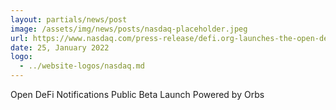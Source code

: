 ```yaml
---
layout: partials/news/post
image: /assets/img/news/posts/nasdaq-placeholder.jpeg
url: https://www.nasdaq.com/press-release/defi.org-launches-the-open-defi-notification-protocol-powered-by-the-orbs-network
date: 25, January 2022
logo: 
  - ../website-logos/nasdaq.md
---
```



Open DeFi Notifications Public Beta Launch Powered by Orbs